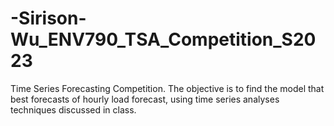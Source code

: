 # -Sirison-Wu_ENV790_TSA_Competition_S2023
Time Series Forecasting Competition. The objective is to find the model that best forecasts of hourly load forecast, using time series analyses techniques discussed in class. 
